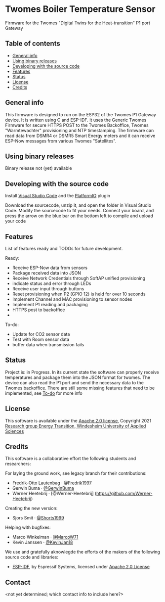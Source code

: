 # Twomes Boiler Temperature Sensor
Firmware for the Twomes "Digital Twins for the Heat-transition" P1 port Gateway

## Table of contents
* [General info](#general-info)
* [Using binary releases](#using-binaries-releases)
* [Developing with the source code ](#developing-with-the-source-code) 
* [Features](#features)
* [Status](#status)
* [License](#license)
* [Credits](#credits)

## General info
This firmware is designed to run on the ESP32 of the Twomes P1 Gateway device. It is written using C and ESP-IDF. It uses the Generic Twomes Firmware for secure HTTPS POST to the Twomes Backoffice, Twomes "Warmtewachter" provisioning and NTP timestamping.
The firmware can read data from DSMR4 or DSMR5 Smart Energy meters and it can receive ESP-Now messages from various Twomes "Satellites".

## Using binary releases
Binary release not (yet) available

## Developing with the source code 
Install [Visual Studio Code](https://code.visualstudio.com/) and the [PlatformIO](https://platformio.org/platformio-ide) plugin

Download the sourcecode, unzip it, and open the folder in Visual Studio Code.
Modify the sourcecode to fit your needs. Connect your board, and press the arrow on the blue bar on the bottom left to compile and upload your code

## Features
List of features ready and TODOs for future development. 

Ready:
* Receive ESP-Now data from sensors
* Package received data into JSON
* Receive Network Credentials through SoftAP unified provisioning
* indicate status and error through LEDs
* Receive user input through buttons
* Reset provisioning when P2 (GPIO 12) is held for over 10 seconds
* Implement Channel and MAC provisioning to sensor nodes
* Implement P1 reading and packaging
* HTTPS post to backoffice
* 
To-do:
* Update for CO2 sensor data
* Test with Room sensor data
* buffer data when transmission fails

## Status
Project is: in Progress.
In its current state the software can properly receive temperatures and package them into the JSON format for twomes. The device can also read the P1 port and send the necessary data to the Twomes backoffice.
There are still some missing features that need to be implemented, see [To-do](#features) for more info

## License
This software is available under the [Apache 2.0 license](./LICENSE.md), Copyright 2021 [Research group Energy Transition, Windesheim University of Applied Sciences](https://windesheim.nl/energietransitie) 

## Credits
This software is a collaborative effort the following students and researchers:

For laying the ground work, see legacy branch for their contributions:
* Fredrik-Otto Lautenbag ·  [@Fredrik1997](https://github.com/Fredrik1997)
* Gerwin Buma ·  [@GerwinBuma](https://github.com/GerwinBuma) 
* Werner Heetebrij ·  [@Werner-Heetebrij] (https://github.com/Werner-Heetebrij)
 
Creating the new version:
* Sjors Smit ·  [@Shorts1999](https://github.com/Shorts1999)

Helping with bugfixes:
* Marco Winkelman · [@MarcoW71](https://github.com/MarcoW71)
* Kevin Janssen · [@KevinJan18](https://github.com/KevinJan18)


We use and gratefully aknowlegde the efforts of the makers of the following source code and libraries:

* [ESP-IDF](https://github.com/espressif/esp-idf), by Espressif Systems, licensed under [Apache 2.0 License](https://github.com/espressif/esp-idf/blob/master/LICENSE)

## Contact
<not yet determined; which contact info to include here?>
